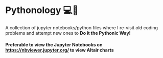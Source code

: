 # Pythonology 💻🐍
A collection of jupyter notebooks/python files where I re-visit old coding problems and attempt new ones to **Do it the Pythonic Way!** 


#### Preferable to view the Jupyter Notebooks on https://nbviewer.jupyter.org/ to view Altair charts
